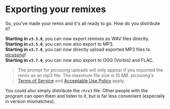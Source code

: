 # Exporting your remixes

So, you've made your remix and it's all ready to go. How do you distribute it?

**Starting in `v3.3.0`**, you can now export remixes as WAV files directly.<br>
**Starting in `v3.5.0`**, you can now also export to MP3.<br>
**Starting in `v3.7.0`**, you can now directly upload exported MP3 files to [picosong](https://picosong.com)!<br>
**Starting in `v3.7.0`**, you can now also export to OGG (Vorbis) and FLAC.<br>

>The prompt for picosong uploads will only appear if you exported
the remix as an mp3 file. The maximum file size is 15 MB. picosong's
[Terms of Service](https://picosong.com/tos)
and [Acceptable Use Policy](https://picosong.com/aup) apply.

You could also simply distribute the `rhre3` file.
Other people with the program can open them and listen to it, but is
far less convenient (especially in version mismatches).

